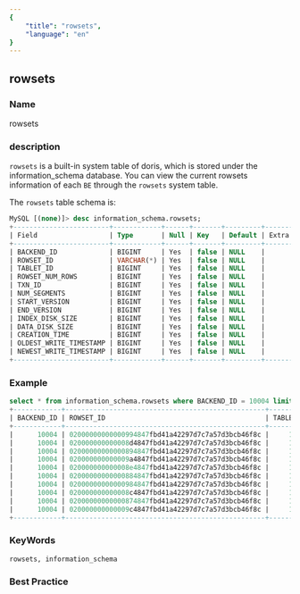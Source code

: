 ```yaml
---
{
    "title": "rowsets",
    "language": "en"
}
---
```


<!--
Licensed to the Apache Software Foundation (ASF) under one
or more contributor license agreements.  See the NOTICE file
distributed with this work for additional information
regarding copyright ownership.  The ASF licenses this file
to you under the Apache License, Version 2.0 (the
"License"); you may not use this file except in compliance
with the License.  You may obtain a copy of the License at

  http://www.apache.org/licenses/LICENSE-2.0

Unless required by applicable law or agreed to in writing,
software distributed under the License is distributed on an
"AS IS" BASIS, WITHOUT WARRANTIES OR CONDITIONS OF ANY
KIND, either express or implied.  See the License for the
specific language governing permissions and limitations
under the License.
-->

## rowsets

### Name

rowsets

### description

`rowsets` is a built-in system table of doris, which is stored under the information_schema database. You can view the current rowsets information of each `BE` through the `rowsets` system table.

The `rowsets` table schema is:
```sql
MySQL [(none)]> desc information_schema.rowsets;
+------------------------+------------+------+-------+---------+-------+
| Field                  | Type       | Null | Key   | Default | Extra |
+------------------------+------------+------+-------+---------+-------+
| BACKEND_ID             | BIGINT     | Yes  | false | NULL    |       |
| ROWSET_ID              | VARCHAR(*) | Yes  | false | NULL    |       |
| TABLET_ID              | BIGINT     | Yes  | false | NULL    |       |
| ROWSET_NUM_ROWS        | BIGINT     | Yes  | false | NULL    |       |
| TXN_ID                 | BIGINT     | Yes  | false | NULL    |       |
| NUM_SEGMENTS           | BIGINT     | Yes  | false | NULL    |       |
| START_VERSION          | BIGINT     | Yes  | false | NULL    |       |
| END_VERSION            | BIGINT     | Yes  | false | NULL    |       |
| INDEX_DISK_SIZE        | BIGINT     | Yes  | false | NULL    |       |
| DATA_DISK_SIZE         | BIGINT     | Yes  | false | NULL    |       |
| CREATION_TIME          | BIGINT     | Yes  | false | NULL    |       |
| OLDEST_WRITE_TIMESTAMP | BIGINT     | Yes  | false | NULL    |       |
| NEWEST_WRITE_TIMESTAMP | BIGINT     | Yes  | false | NULL    |       |
+------------------------+------------+------+-------+---------+-------+
```

### Example

```sql
select * from information_schema.rowsets where BACKEND_ID = 10004 limit 10;
+------------+--------------------------------------------------+-----------+-----------------+--------+--------------+---------------+-------------+-----------------+----------------+---------------+------------------------+------------------------+
| BACKEND_ID | ROWSET_ID                                        | TABLET_ID | ROWSET_NUM_ROWS | TXN_ID | NUM_SEGMENTS | START_VERSION | END_VERSION | INDEX_DISK_SIZE | DATA_DISK_SIZE | CREATION_TIME | OLDEST_WRITE_TIMESTAMP | NEWEST_WRITE_TIMESTAMP |
+------------+--------------------------------------------------+-----------+-----------------+--------+--------------+---------------+-------------+-----------------+----------------+---------------+------------------------+------------------------+
|      10004 | 02000000000000994847fbd41a42297d7c7a57d3bcb46f8c |     10771 |           66850 |      6 |            1 |             3 |           3 |            2894 |         688855 |    1659964582 |             1659964581 |             1659964581 |
|      10004 | 020000000000008d4847fbd41a42297d7c7a57d3bcb46f8c |     10771 |           66850 |      2 |            1 |             2 |           2 |            2894 |         688855 |    1659964575 |             1659964574 |             1659964574 |
|      10004 | 02000000000000894847fbd41a42297d7c7a57d3bcb46f8c |     10771 |               0 |      0 |            0 |             0 |           1 |               0 |              0 |    1659964567 |             1659964567 |             1659964567 |
|      10004 | 020000000000009a4847fbd41a42297d7c7a57d3bcb46f8c |     10773 |           66639 |      6 |            1 |             3 |           3 |            2897 |         686828 |    1659964582 |             1659964581 |             1659964581 |
|      10004 | 020000000000008e4847fbd41a42297d7c7a57d3bcb46f8c |     10773 |           66639 |      2 |            1 |             2 |           2 |            2897 |         686828 |    1659964575 |             1659964574 |             1659964574 |
|      10004 | 02000000000000884847fbd41a42297d7c7a57d3bcb46f8c |     10773 |               0 |      0 |            0 |             0 |           1 |               0 |              0 |    1659964567 |             1659964567 |             1659964567 |
|      10004 | 02000000000000984847fbd41a42297d7c7a57d3bcb46f8c |     10757 |           66413 |      6 |            1 |             3 |           3 |            2893 |         685381 |    1659964582 |             1659964581 |             1659964581 |
|      10004 | 020000000000008c4847fbd41a42297d7c7a57d3bcb46f8c |     10757 |           66413 |      2 |            1 |             2 |           2 |            2893 |         685381 |    1659964575 |             1659964574 |             1659964574 |
|      10004 | 02000000000000874847fbd41a42297d7c7a57d3bcb46f8c |     10757 |               0 |      0 |            0 |             0 |           1 |               0 |              0 |    1659964567 |             1659964567 |             1659964567 |
|      10004 | 020000000000009c4847fbd41a42297d7c7a57d3bcb46f8c |     10739 |            1698 |      8 |            1 |             3 |           3 |             454 |          86126 |    1659964582 |             1659964582 |             1659964582 |
+------------+--------------------------------------------------+-----------+-----------------+--------+--------------+---------------+-------------+-----------------+----------------+---------------+------------------------+------------------------+
```

### KeyWords

    rowsets, information_schema

### Best Practice